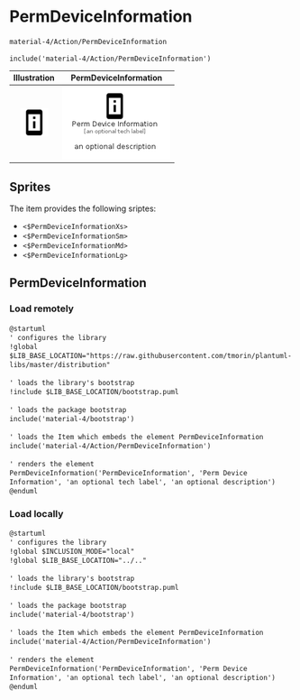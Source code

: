 # PermDeviceInformation


```text
material-4/Action/PermDeviceInformation
```

```text
include('material-4/Action/PermDeviceInformation')
```



| Illustration | PermDeviceInformation |
| :---: | :---: |
| ![illustration for Illustration](../../material-4/Action/PermDeviceInformation.png) | ![illustration for PermDeviceInformation](../../material-4/Action/PermDeviceInformation.Local.png) |



## Sprites
The item provides the following sriptes:

- `<$PermDeviceInformationXs>`
- `<$PermDeviceInformationSm>`
- `<$PermDeviceInformationMd>`
- `<$PermDeviceInformationLg>`





## PermDeviceInformation

### Load remotely
```plantuml
@startuml
' configures the library
!global $LIB_BASE_LOCATION="https://raw.githubusercontent.com/tmorin/plantuml-libs/master/distribution"

' loads the library's bootstrap
!include $LIB_BASE_LOCATION/bootstrap.puml

' loads the package bootstrap
include('material-4/bootstrap')

' loads the Item which embeds the element PermDeviceInformation
include('material-4/Action/PermDeviceInformation')

' renders the element
PermDeviceInformation('PermDeviceInformation', 'Perm Device Information', 'an optional tech label', 'an optional description')
@enduml
```

### Load locally
```plantuml
@startuml
' configures the library
!global $INCLUSION_MODE="local"
!global $LIB_BASE_LOCATION="../.."

' loads the library's bootstrap
!include $LIB_BASE_LOCATION/bootstrap.puml

' loads the package bootstrap
include('material-4/bootstrap')

' loads the Item which embeds the element PermDeviceInformation
include('material-4/Action/PermDeviceInformation')

' renders the element
PermDeviceInformation('PermDeviceInformation', 'Perm Device Information', 'an optional tech label', 'an optional description')
@enduml
```

